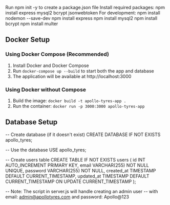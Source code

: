 Run npm init -y to create a package.json file
Install required packages: npm install express mysql2 bcrypt jsonwebtoken
For development: npm install nodemon --save-dev
npm install express
npm install mysql2
npm install bcrypt
npm install multer

## Docker Setup

### Using Docker Compose (Recommended)
1. Install Docker and Docker Compose
2. Run `docker-compose up --build` to start both the app and database
3. The application will be available at http://localhost:3000

### Using Docker without Compose
1. Build the image: `docker build -t apollo-tyres-app .`
2. Run the container: `docker run -p 3000:3000 apollo-tyres-app`

## Database Setup

-- Create database (if it doesn't exist)
CREATE DATABASE IF NOT EXISTS apollo_tyres;

-- Use the database
USE apollo_tyres;

-- Create users table
CREATE TABLE IF NOT EXISTS users (
    id INT AUTO_INCREMENT PRIMARY KEY,
    email VARCHAR(255) NOT NULL UNIQUE,
    password VARCHAR(255) NOT NULL,
    created_at TIMESTAMP DEFAULT CURRENT_TIMESTAMP,
    updated_at TIMESTAMP DEFAULT CURRENT_TIMESTAMP ON UPDATE CURRENT_TIMESTAMP
);

-- Note: The script in server.js will handle creating an admin user
-- with email: admin@apollotyres.com and password: Apollo@123


